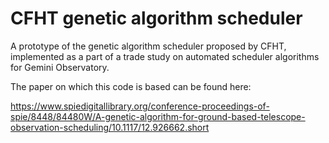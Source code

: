 # CFHT genetic algorithm scheduler

A prototype of the genetic algorithm scheduler proposed by CFHT, implemented as a part of a trade study on automated scheduler algorithms for Gemini Observatory.

The paper on which this code is based can be found here:

https://www.spiedigitallibrary.org/conference-proceedings-of-spie/8448/84480W/A-genetic-algorithm-for-ground-based-telescope-observation-scheduling/10.1117/12.926662.short
